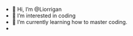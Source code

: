 - 👋 Hi, I’m @Liorrigan
- 👀 I’m interested in coding
- 🌱 I’m currently learning how to master coding.
- 

<!---
Liorrigan/Liorrigan is a ✨ special ✨ repository because its `README.md` (this file) appears on your GitHub profile.
You can click the Preview link to take a look at your changes.
--->
